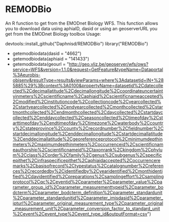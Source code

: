 # REMODBio


An R function to get from the EMODnet Biology WFS. This function allows you to download data using aphiaID, dasid or using an geoserverURL you get from the EMODnet Biology toolbox
Usage:

devtools::install_github("Daphnisd/REMODBio")
library("REMODBio")

- getemodbiodata(dasid = "4662")
- getemodbiodata(aphiaid = "141433")
- getemodbiodata(geourl = "http://geo.vliz.be/geoserver/wfs/ows?service=WFS&version=1.1.0&request=GetFeature&typeName=Dataportal%3Aeurobis-obisenv&resultType=results&viewParams=where%3Adatasetid+IN+%285885%29%3Bcontext%3A0100&propertyName=datasetid%2Cdatecollected%2Cdecimallatitude%2Cdecimallongitude%2Ccoordinateuncertaintyinmeters%2Cscientificname%2Caphiaid%2Cscientificnameaccepted%2Cmodified%2Cinstitutioncode%2Ccollectioncode%2Cyearcollected%2Cstartyearcollected%2Cendyearcollected%2Cmonthcollected%2Cstartmonthcollected%2Cendmonthcollected%2Cdaycollected%2Cstartdaycollected%2Cenddaycollected%2Cseasoncollected%2Ctimeofday%2Cstarttimeofday%2Cendtimeofday%2Ctimezone%2Cwaterbody%2Ccountry%2Cstateprovince%2Ccounty%2Crecordnumber%2Cfieldnumber%2Cstartdecimallongitude%2Cenddecimallongitude%2Cstartdecimallatitude%2Cenddecimallatitude%2Cgeoreferenceprotocol%2Cminimumdepthinmeters%2Cmaximumdepthinmeters%2Coccurrenceid%2Cscientificnameauthorship%2Cscientificnameid%2Ctaxonrank%2Ckingdom%2Cphylum%2Cclass%2Corder%2Cfamily%2Cgenus%2Csubgenus%2Cspecificepithet%2Cinfraspecificepithet%2Caphiaidaccepted%2Coccurrenceremarks%2Cbasisofrecord%2Ctypestatus%2Ccatalognumber%2Creferences%2Crecordedby%2Cidentifiedby%2Cyearidentified%2Cmonthidentified%2Cdayidentified%2Cpreparations%2Csamplingeffort%2Csamplingprotocol%2Cqc%2Ceventid%2Cparameter%2Cparameter_value%2Cparameter_group_id%2Cparameter_measurementtypeid%2Cparameter_bodcterm%2Cparameter_bodcterm_definition%2Cparameter_standardunit%2Cparameter_standardunitid%2Cparameter_imisdasid%2Cparameter_ipturl%2Cparameter_original_measurement_type%2Cparameter_original_measurement_unit%2Cparameter_conversion_factor_to_standard_unit%2Cevent%2Cevent_type%2Cevent_type_id&outputFormat=csv")


